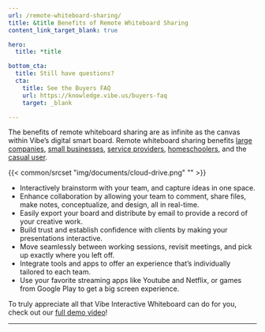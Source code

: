 ```yaml
---
url: /remote-whiteboard-sharing/
title: &title Benefits of Remote Whiteboard Sharing
content_link_target_blank: true

hero:
  title: *title

bottom_cta:
  title: Still have questions?
  cta:
    title: See the Buyers FAQ
    url: https://knowledge.vibe.us/buyers-faq
    target: _blank

---
```

The benefits of remote whiteboard sharing are as infinite as the canvas within Vibe’s digital smart board. Remote whiteboard sharing benefits [large companies][1], [small businesses][2], [service providers][3], [homeschoolers][4], and the [casual user][5].

[1]: https://vibe.us/lp/scenario-remote/
[2]: https://vibe.us/lp/scenario-meeting/
[3]: https://vibe.us/lp/scenario-presenting/
[4]: https://vibe.us/lp/scenario-distance-learning/
[5]: https://vibe.us/lp/scenario-entertainment/

{{< common/srcset "img/documents/cloud-drive.png" "" >}}

- Interactively brainstorm with your team, and capture ideas in one space.
- Enhance collaboration by allowing your team to comment, share files, make notes, conceptualize, and design, all in real-time.
- Easily export your board and distribute by email to provide a record of your creative work.
- Build trust and establish confidence with clients by making your presentations interactive.
- Move seamlessly between working sessions, revisit meetings, and pick up exactly where you left off.
- Integrate tools and apps to offer an experience that’s individually tailored to each team.
- Use your favorite streaming apps like Youtube and Netflix, or games from Google Play to get a big screen experience.

To truly appreciate all that Vibe Interactive Whiteboard can do for you, check out our [full demo video][6]!

[6]: https://vibe.us/demo/

---

